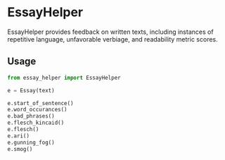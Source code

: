 # EssayHelper
EssayHelper provides feedback on written texts, including instances of repetitive language, unfavorable verbiage, and readability metric scores.

## Usage
```python
from essay_helper import EssayHelper

e = Essay(text)

e.start_of_sentence()
e.word_occurances()
e.bad_phrases()
e.flesch_kincaid()
e.flesch()
e.ari()
e.gunning_fog()
e.smog()
```